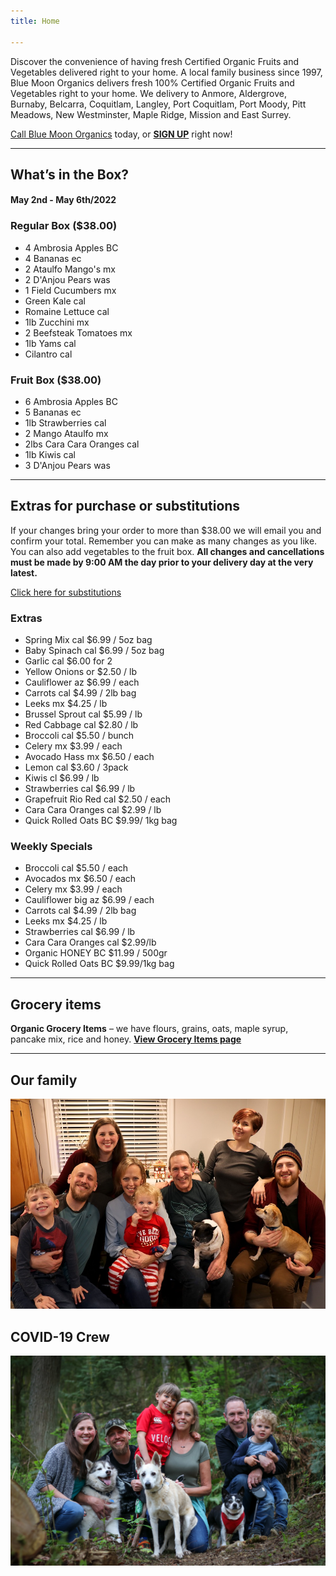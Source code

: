 ```yaml
---
title: Home

---
```

Discover the convenience of having fresh Certified Organic Fruits and Vegetables delivered right to your home. A local family business since 1997, Blue Moon Organics delivers fresh 100% Certified Organic Fruits and Vegetables right to your home. We delivery to Anmore, Aldergrove, Burnaby, Belcarra, Coquitlam, Langley, Port Coquitlam, Port Moody, Pitt Meadows, New Westminster, Maple Ridge, Mission and East Surrey.

[Call Blue Moon Organics](/contact) today, or [**SIGN UP**](/sign-up) right now!

***

## What’s in the Box?

#### **May 2nd - May 6th/2022**

### Regular Box ($38.00)

* 4 Ambrosia Apples  BC
* 4 Bananas  ec
* 2 Ataulfo Mango's  mx
* 2 D'Anjou Pears  was
* 1 Field Cucumbers  mx
* Green Kale  cal
* Romaine Lettuce  cal
* 1lb Zucchini  mx
* 2 Beefsteak Tomatoes  mx
* 1lb Yams  cal
* Cilantro  cal

### Fruit Box ($38.00)

* 6 Ambrosia Apples  BC
* 5 Bananas  ec
* 1lb Strawberries  cal
* 2 Mango Ataulfo  mx
* 2lbs Cara Cara Oranges  cal
* 1lb Kiwis  cal
* 3 D'Anjou Pears  was

***

## Extras for purchase or substitutions

If your changes bring your order to more than $38.00 we will email you and confirm your total. Remember you can make as many changes as you like. You can also add vegetables to the fruit box. **All changes and cancellations must be made by 9:00 AM the day prior to your delivery day at the very latest.**

[Click here for substitutions](/substitutions "Click here for substitutions")

### Extras

* Spring Mix  cal   $6.99 / 5oz bag
* Baby Spinach cal   $6.99 / 5oz bag
* Garlic  cal   $6.00 for 2
* Yellow Onions  or   $2.50 / lb
* Cauliflower  az  $6.99 / each
* Carrots  cal  $4.99 / 2lb bag
* Leeks  mx   $4.25 / lb
* Brussel Sprout cal   $5.99 / lb
* Red Cabbage  cal  $2.80 / lb
* Broccoli  cal  $5.50 / bunch
* Celery  mx  $3.99 / each
* Avocado Hass mx  $6.50 / each
* Lemon  cal   $3.60 / 3pack
* Kiwis  cl   $6.99 / lb
* Strawberries  cal  $6.99 / lb
* Grapefruit Rio Red  cal  $2.50 / each
* Cara Cara Oranges  cal  $2.99 / lb
* Quick Rolled Oats BC  $9.99/ 1kg bag

### Weekly Specials

* Broccoli  cal  $5.50 / each
* Avocados  mx  $6.50 / each
* Celery  mx  $3.99 / each
* Cauliflower big  az  $6.99 / each
* Carrots  cal   $4.99 / 2lb bag
* Leeks  mx  $4.25 / lb
* Strawberries  cal  $6.99 / lb
* Cara Cara Oranges  cal  $2.99/lb
* Organic HONEY BC  $11.99 / 500gr
* Quick Rolled Oats BC  $9.99/1kg bag

***

## Grocery items

**Organic Grocery Items** – we have flours, grains, oats, maple syrup, pancake mix, rice and honey. [**View Grocery Items page**](/groceries)

***

## Our family

![Our family.](./uploads/IMG_1376-copy.jpg "Our family")

## COVID-19 Crew

![COVID-19 crew.](./uploads/covid.jpg "COVID-19 crew")